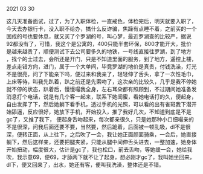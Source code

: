2021 03 30

这几天准备面试，过了，为了入职体检，一直戒色，体检完后，明天就要入职了，今天去办银行卡，没入职不给办，搞什么反诈骗，焦躁有点睡不着，之前买的一个固戍的号也要休息，就又买了个罗湖的号，叫心梦，最近罗湖查的比较严，据说92都没有了，可惜，我这个是公寓的，400只能半套环保，800才能开大，批价是越来越贵了，顺便测试下去公司要多久的地铁，一号线直接往罗湖，到了地方 ，找个的士过去，会所还是开门，只是不知道里面的服务，到了地方，遥控上楼，差点走错方向，进门，属于一个大单间，毕竟罗湖的地价是真贵，付钱洗澡，灯光不是很亮，问了下能亲下吗，便过来和我亲了，轻轻伸了舌头，拿了一次性毛巾，上床等待，叫我先趴着，趴之前还是先索吻了，这次亲的比较久，几乎是我不停她就不停的状态，趴着后，慢慢嘬我全身，左右耳朵都有照顾到，不过期间她准备发消息打个电话，说是有几个客一起来，联系下她闺蜜，看她电话打的久，便起身，自由发挥了下，然后她躺下看手机，透过手机的光照，可以看的出有雀斑我下潜开始舔逼，反应很好，她放下手机，开始投入，推了我好几次，不知道到底是不是gc了，又推了我下， 便起身舌吻起来，每次都亲很久，只是她那种小口细嘬亲的不是很深，问我后面还要不要，当然要，然后跪着，后面被一顿乱吸，dl不是很深，便转正面，从上往下，之后吹了一会，我让她正面颜面骑乘，一会后，她直接躺下，然后这样亲，还要把腿夹紧，只能从腿中间伸舌头进去，一整加速，她身体开始扭动，幅度很大，估计是gc了，我也松口，前去舌吻，等她缓一会，她给我吹，我示意69，便69，才舔两下就不让了起身，想必刚才gc了，我叫她坐回来，dl下，便又回来了，出水，她还有客，便叫我洗澡，整体还是不错。